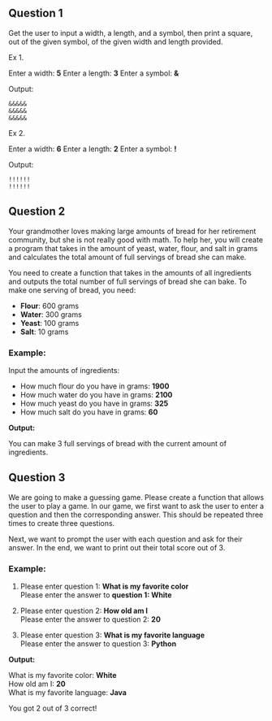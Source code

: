 ## Question 1

  

Get the user to input a width, a length, and a symbol, then print a square, out of the given symbol, of the given width and length provided.

  

Ex 1.

Enter a width: **5**
Enter a length: **3**
Enter a symbol: **&**

Output:

    &&&&&
    &&&&&
    &&&&&

Ex 2.

Enter a width: **6**
Enter a length: **2**
Enter a symbol: **!**

Output:

    !!!!!!
    !!!!!!


  


## Question 2

Your grandmother loves making large amounts of bread for her retirement community, but she is not really good with math. To help her, you will create a program that takes in the amount of yeast, water, flour, and salt in grams and calculates the total amount of full servings of bread she can make.

You need to create a function that takes in the amounts of all ingredients and outputs the total number of full servings of bread she can bake. To make one serving of bread, you need:

- **Flour**: 600 grams
- **Water**: 300 grams
- **Yeast**: 100 grams
- **Salt**: 10 grams

### Example:

Input the amounts of ingredients:

- How much flour do you have in grams: **1900**  
- How much water do you have in grams: **2100**  
- How much yeast do you have in grams: **325**  
- How much salt do you have in grams: **60**  

**Output:**

You can make 3 full servings of bread with the current amount of ingredients.


  
  
  


## Question 3

We are going to make a guessing game. Please create a function that allows the user to play a game. In our game, we first want to ask the user to enter a question and then the corresponding answer. This should be repeated three times to create three questions.

Next, we want to prompt the user with each question and ask for their answer. In the end, we want to print out their total score out of 3.

### Example:

1. Please enter question 1: **What is my favorite color**  
   Please enter the answer to **question 1: White**

2. Please enter question 2: **How old am I**  
   Please enter the answer to question 2: **20**

3. Please enter question 3: **What is my favorite language**  
   Please enter the answer to question 3: **Python**

**Output:**

What is my favorite color: **White**  
How old am I: **20**  
What is my favorite language: **Java**  

You got 2 out of 3 correct!
